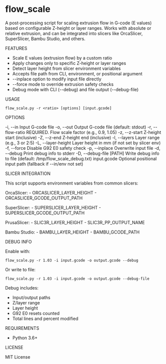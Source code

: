 # flow_scale

A post-processing script for scaling extrusion flow in G-code (E values) based on configurable Z-height or layer ranges. Works with absolute or relative extrusion, and can be integrated into slicers like OrcaSlicer, SuperSlicer, Bambu Studio, and others.

FEATURES

- Scale E values (extrusion flow) by a custom ratio
- Apply changes only to specific Z-height or layer ranges
- Detect layer height from slicer environment variables
- Accepts file path from CLI, environment, or positional argument
- --inplace option to modify input file directly
- --force mode to override extrusion safety checks
- Debug mode with CLI (--debug) and file output (--debug-file)

USAGE

    flow_scale.py -r <ratio> [options] [input.gcode]

OPTIONS

  -i, --in                 Input G-code file
  -o, --out                Output G-code file (default: stdout)
  -r, --flow-ratio         REQUIRED. Flow scale factor (e.g., 0.9, 1.05)
  -z, --z-start            Z-height start (inclusive)
  -Z, --z-end              Z-height end (inclusive)
  -l, --layers             Layer range (e.g., 3 or 2:5)
  -L, --layer-height       Layer height in mm (if not set by slicer env)
  -f, --force              Disable G92 E0 safety check
  -p, --inplace            Overwrite input file
  -d, --debug              Print debug info to stderr
  -D, --debug-file [PATH]  Write debug info to file (default: /tmp/flow_scale_debug.txt)
  input.gcode              Optional positional input path (fallback if --in/env not set)

SLICER INTEGRATION

This script supports environment variables from common slicers:

  OrcaSlicer:
    - ORCASLICER_LAYER_HEIGHT
    - ORCASLICER_GCODE_OUTPUT_PATH

  SuperSlicer:
    - SUPERSLICER_LAYER_HEIGHT
    - SUPERSLICER_GCODE_OUTPUT_PATH

  PrusaSlicer:
    - SLIC3R_LAYER_HEIGHT
    - SLIC3R_PP_OUTPUT_NAME

  Bambu Studio:
    - BAMBU_LAYER_HEIGHT
    - BAMBU_GCODE_PATH

DEBUG INFO

Enable with:

    flow_scale.py -r 1.03 -i input.gcode -o output.gcode --debug

Or write to file:

    flow_scale.py -r 1.03 -i input.gcode -o output.gcode --debug-file

Debug includes:
  - Input/output paths
  - Z/layer range
  - Layer height
  - G92 E0 resets counted
  - Total lines and percent modified

REQUIREMENTS

- Python 3.6+

LICENSE

MIT License

